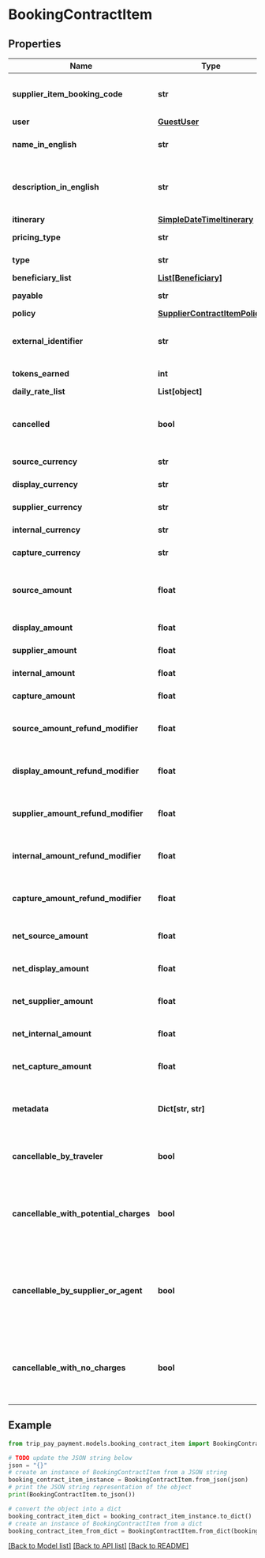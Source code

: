 # BookingContractItem


## Properties

Name | Type | Description | Notes
------------ | ------------- | ------------- | -------------
**supplier_item_booking_code** | **str** | Booking code identifying the supplier line item. | 
**user** | [**GuestUser**](GuestUser.md) |  | 
**name_in_english** | **str** | Name of item in English included in booking. | 
**description_in_english** | **str** | Short description in English of item included in booking. | 
**itinerary** | [**SimpleDateTimeItinerary**](SimpleDateTimeItinerary.md) |  | 
**pricing_type** | **str** | How to calculate the total amount. | 
**type** | **str** | Type of item this is. | 
**beneficiary_list** | [**List[Beneficiary]**](Beneficiary.md) |  | 
**payable** | **str** | When to charge for this item. | 
**policy** | [**SupplierContractItemPolicy**](SupplierContractItemPolicy.md) |  | [optional] 
**external_identifier** | **str** | Optional externalIdentifier to remote inventory. | [optional] 
**tokens_earned** | **int** | Tokens minted for this item | [optional] 
**daily_rate_list** | **List[object]** |  | [optional] 
**cancelled** | **bool** | Optional geoname externalIdentifier to remote inventory. | [optional] 
**source_currency** | **str** | The source currency | 
**display_currency** | **str** | The display currency | 
**supplier_currency** | **str** | The supplier currency | 
**internal_currency** | **str** | The internal currency | 
**capture_currency** | **str** | The capture currency | 
**source_amount** | **float** | The total initial price as quoted in the original TripPay contract. | 
**display_amount** | **float** | The total display price. | 
**supplier_amount** | **float** | The total supplier price. | 
**internal_amount** | **float** | The total internal price. | 
**capture_amount** | **float** | The total capture price. | 
**source_amount_refund_modifier** | **float** | The source amount still due after a partial refund occurs. | [optional] 
**display_amount_refund_modifier** | **float** | The display amount still due after a partial refund occurs. | [optional] 
**supplier_amount_refund_modifier** | **float** | The supplier amount still due after a partial refund occurs. | [optional] 
**internal_amount_refund_modifier** | **float** | The internal amount still due after a partial refund occurs. | [optional] 
**capture_amount_refund_modifier** | **float** | The capture amount still due after a partial refund occurs. | [optional] 
**net_source_amount** | **float** | Source amount minus source modifier. | 
**net_display_amount** | **float** | Display amount minus display modifier. | 
**net_supplier_amount** | **float** | Supplier amount minus supplier modifier. | 
**net_internal_amount** | **float** | Internal amount minus internal modifier. | 
**net_capture_amount** | **float** | Capture amount minus capture modifier. | 
**metadata** | **Dict[str, str]** | Place to add more data related to the booking contract item. | [optional] 
**cancellable_by_traveler** | **bool** | Whether the booking can still be cancelled by the traveller. | [optional] 
**cancellable_with_potential_charges** | **bool** | Whether the booking can still be cancelled and whether cancellation charges might still occur. | [optional] 
**cancellable_by_supplier_or_agent** | **bool** | Whether the booking can still be cancelled by the supplier. A supplier cancellation overrides the refundable | [optional] 
**cancellable_with_no_charges** | **bool** | Whether the booking can still be cancelled and whether cancellation charges might still occur. | [optional] 

## Example

```python
from trip_pay_payment.models.booking_contract_item import BookingContractItem

# TODO update the JSON string below
json = "{}"
# create an instance of BookingContractItem from a JSON string
booking_contract_item_instance = BookingContractItem.from_json(json)
# print the JSON string representation of the object
print(BookingContractItem.to_json())

# convert the object into a dict
booking_contract_item_dict = booking_contract_item_instance.to_dict()
# create an instance of BookingContractItem from a dict
booking_contract_item_from_dict = BookingContractItem.from_dict(booking_contract_item_dict)
```
[[Back to Model list]](../README.md#documentation-for-models) [[Back to API list]](../README.md#documentation-for-api-endpoints) [[Back to README]](../README.md)


